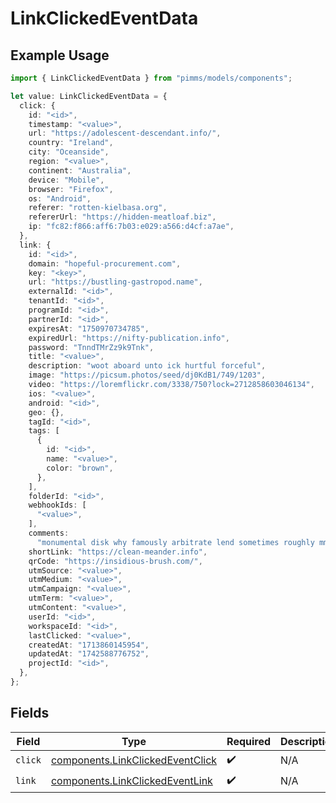 # LinkClickedEventData

## Example Usage

```typescript
import { LinkClickedEventData } from "pimms/models/components";

let value: LinkClickedEventData = {
  click: {
    id: "<id>",
    timestamp: "<value>",
    url: "https://adolescent-descendant.info/",
    country: "Ireland",
    city: "Oceanside",
    region: "<value>",
    continent: "Australia",
    device: "Mobile",
    browser: "Firefox",
    os: "Android",
    referer: "rotten-kielbasa.org",
    refererUrl: "https://hidden-meatloaf.biz",
    ip: "fc82:f866:aff6:7b03:e029:a566:d4cf:a7ae",
  },
  link: {
    id: "<id>",
    domain: "hopeful-procurement.com",
    key: "<key>",
    url: "https://bustling-gastropod.name",
    externalId: "<id>",
    tenantId: "<id>",
    programId: "<id>",
    partnerId: "<id>",
    expiresAt: "1750970734785",
    expiredUrl: "https://nifty-publication.info",
    password: "TnndTMrZz9k9Tnk",
    title: "<value>",
    description: "woot aboard unto ick hurtful forceful",
    image: "https://picsum.photos/seed/dj0KdB1/749/1203",
    video: "https://loremflickr.com/3338/750?lock=2712858603046134",
    ios: "<value>",
    android: "<id>",
    geo: {},
    tagId: "<id>",
    tags: [
      {
        id: "<id>",
        name: "<value>",
        color: "brown",
      },
    ],
    folderId: "<id>",
    webhookIds: [
      "<value>",
    ],
    comments:
      "monumental disk why famously arbitrate lend sometimes roughly mmm",
    shortLink: "https://clean-meander.info",
    qrCode: "https://insidious-brush.com/",
    utmSource: "<value>",
    utmMedium: "<value>",
    utmCampaign: "<value>",
    utmTerm: "<value>",
    utmContent: "<value>",
    userId: "<id>",
    workspaceId: "<id>",
    lastClicked: "<value>",
    createdAt: "1713860145954",
    updatedAt: "1742588776752",
    projectId: "<id>",
  },
};
```

## Fields

| Field                                                                                | Type                                                                                 | Required                                                                             | Description                                                                          |
| ------------------------------------------------------------------------------------ | ------------------------------------------------------------------------------------ | ------------------------------------------------------------------------------------ | ------------------------------------------------------------------------------------ |
| `click`                                                                              | [components.LinkClickedEventClick](../../models/components/linkclickedeventclick.md) | :heavy_check_mark:                                                                   | N/A                                                                                  |
| `link`                                                                               | [components.LinkClickedEventLink](../../models/components/linkclickedeventlink.md)   | :heavy_check_mark:                                                                   | N/A                                                                                  |